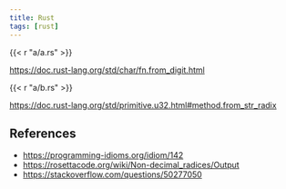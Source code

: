 ```yaml
---
title: Rust
tags: [rust]
---
```


{{< r "a/a.rs" >}}

<https://doc.rust-lang.org/std/char/fn.from_digit.html>

{{< r "a/b.rs" >}}

<https://doc.rust-lang.org/std/primitive.u32.html#method.from_str_radix>

## References

- <https://programming-idioms.org/idiom/142>
- <https://rosettacode.org/wiki/Non-decimal_radices/Output>
- <https://stackoverflow.com/questions/50277050>
